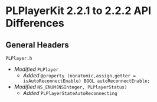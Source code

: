 # PLPlayerKit 2.2.1 to 2.2.2 API Differences

## General Headers

```
PLPlayer.h
```
- *Modified* `PLPlayer`
    - *Added* `@property (nonatomic,assign,getter = isAutoReconnectEnable) BOOL autoReconnectEnable;`
- *Modified* `NS_ENUM(NSInteger, PLPlayerStatus)`
	- *Added* `PLPlayerStateAutoReconnecting`    

